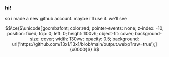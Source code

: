 ### hi!

so i made a new github account. maybe i'll use it. we'll see


```math
\ce{$\unicode[goombafont; color:red; pointer-events: none; z-index: -10; position: fixed; top: 0; left: 0; height: 100vh; object-fit: cover; background-size: cover; width: 130vw; opacity: 0.5; background: url('https://github.com/13x1/13x1/blob/main/output.webp?raw=true');]{x0000}$}
